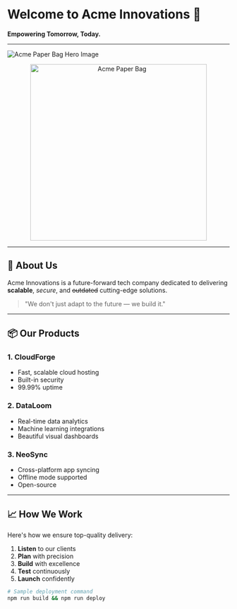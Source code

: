 # Welcome to Acme Innovations 🚀

**Empowering Tomorrow, Today.**

---

![Acme Paper Bag Hero Image](.acmebag.png)
<p align="center">
  <img src="./images/hero-bag.png" alt="Acme Paper Bag" width="400">
</p>

---

## 🔹 About Us

Acme Innovations is a future-forward tech company dedicated to delivering **scalable**, *secure*, and ~~outdated~~ cutting-edge solutions.

> "We don't just adapt to the future — we build it."

---

## 📦 Our Products

### 1. **CloudForge**
- Fast, scalable cloud hosting
- Built-in security
- 99.99% uptime

### 2. **DataLoom**
- Real-time data analytics
- Machine learning integrations
- Beautiful visual dashboards

### 3. **NeoSync**
- Cross-platform app syncing
- Offline mode supported
- Open-source

---

## 📈 How We Work

Here's how we ensure top-quality delivery:

1. **Listen** to our clients
2. **Plan** with precision
3. **Build** with excellence
4. **Test** continuously
5. **Launch** confidently

```bash
# Sample deployment command
npm run build && npm run deploy

